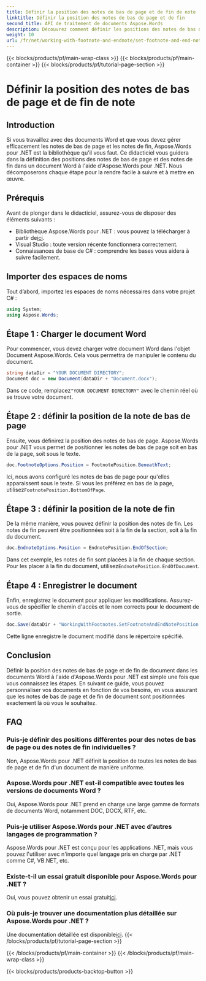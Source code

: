 ```yaml
---
title: Définir la position des notes de bas de page et de fin de note
linktitle: Définir la position des notes de bas de page et de fin
second_title: API de traitement de documents Aspose.Words
description: Découvrez comment définir les positions des notes de bas de page et de fin dans les documents Word à l'aide d'Aspose.Words pour .NET avec ce guide détaillé étape par étape.
weight: 10
url: /fr/net/working-with-footnote-and-endnote/set-footnote-and-end-note-position/
---
```


{{< blocks/products/pf/main-wrap-class >}}
{{< blocks/products/pf/main-container >}}
{{< blocks/products/pf/tutorial-page-section >}}

# Définir la position des notes de bas de page et de fin de note

## Introduction

Si vous travaillez avec des documents Word et que vous devez gérer efficacement les notes de bas de page et les notes de fin, Aspose.Words pour .NET est la bibliothèque qu'il vous faut. Ce didacticiel vous guidera dans la définition des positions des notes de bas de page et des notes de fin dans un document Word à l'aide d'Aspose.Words pour .NET. Nous décomposerons chaque étape pour la rendre facile à suivre et à mettre en œuvre.

## Prérequis

Avant de plonger dans le didacticiel, assurez-vous de disposer des éléments suivants :

-  Bibliothèque Aspose.Words pour .NET : vous pouvez la télécharger à partir de[ici](https://releases.aspose.com/words/net/).
- Visual Studio : toute version récente fonctionnera correctement.
- Connaissances de base de C# : comprendre les bases vous aidera à suivre facilement.

## Importer des espaces de noms

Tout d’abord, importez les espaces de noms nécessaires dans votre projet C# :

```csharp
using System;
using Aspose.Words;
```

## Étape 1 : Charger le document Word

Pour commencer, vous devez charger votre document Word dans l'objet Document Aspose.Words. Cela vous permettra de manipuler le contenu du document.

```csharp
string dataDir = "YOUR DOCUMENT DIRECTORY";
Document doc = new Document(dataDir + "Document.docx");
```

Dans ce code, remplacez`"YOUR DOCUMENT DIRECTORY"` avec le chemin réel où se trouve votre document.

## Étape 2 : définir la position de la note de bas de page

Ensuite, vous définirez la position des notes de bas de page. Aspose.Words pour .NET vous permet de positionner les notes de bas de page soit en bas de la page, soit sous le texte.

```csharp
doc.FootnoteOptions.Position = FootnotePosition.BeneathText;
```

 Ici, nous avons configuré les notes de bas de page pour qu'elles apparaissent sous le texte. Si vous les préférez en bas de la page, utilisez`FootnotePosition.BottomOfPage`.

## Étape 3 : définir la position de la note de fin

De la même manière, vous pouvez définir la position des notes de fin. Les notes de fin peuvent être positionnées soit à la fin de la section, soit à la fin du document.

```csharp
doc.EndnoteOptions.Position = EndnotePosition.EndOfSection;
```

 Dans cet exemple, les notes de fin sont placées à la fin de chaque section. Pour les placer à la fin du document, utilisez`EndnotePosition.EndOfDocument`.

## Étape 4 : Enregistrer le document

Enfin, enregistrez le document pour appliquer les modifications. Assurez-vous de spécifier le chemin d'accès et le nom corrects pour le document de sortie.

```csharp
doc.Save(dataDir + "WorkingWithFootnotes.SetFootnoteAndEndNotePosition.docx");
```

Cette ligne enregistre le document modifié dans le répertoire spécifié.

## Conclusion

Définir la position des notes de bas de page et de fin de document dans les documents Word à l'aide d'Aspose.Words pour .NET est simple une fois que vous connaissez les étapes. En suivant ce guide, vous pouvez personnaliser vos documents en fonction de vos besoins, en vous assurant que les notes de bas de page et de fin de document sont positionnées exactement là où vous le souhaitez.

## FAQ

### Puis-je définir des positions différentes pour des notes de bas de page ou des notes de fin individuelles ?

Non, Aspose.Words pour .NET définit la position de toutes les notes de bas de page et de fin d'un document de manière uniforme.

### Aspose.Words pour .NET est-il compatible avec toutes les versions de documents Word ?

Oui, Aspose.Words pour .NET prend en charge une large gamme de formats de documents Word, notamment DOC, DOCX, RTF, etc.

### Puis-je utiliser Aspose.Words pour .NET avec d’autres langages de programmation ?

Aspose.Words pour .NET est conçu pour les applications .NET, mais vous pouvez l'utiliser avec n'importe quel langage pris en charge par .NET comme C#, VB.NET, etc.

### Existe-t-il un essai gratuit disponible pour Aspose.Words pour .NET ?

 Oui, vous pouvez obtenir un essai gratuit[ici](https://releases.aspose.com/).

### Où puis-je trouver une documentation plus détaillée sur Aspose.Words pour .NET ?

 Une documentation détaillée est disponible[ici](https://reference.aspose.com/words/net/).
{{< /blocks/products/pf/tutorial-page-section >}}

{{< /blocks/products/pf/main-container >}}
{{< /blocks/products/pf/main-wrap-class >}}

{{< blocks/products/products-backtop-button >}}
